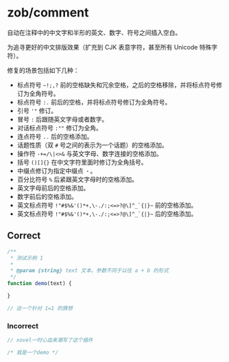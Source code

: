 # zob/comment

自动在注释中的中文字和半形的英文、数字、符号之间插入空白。

为追寻更好的中文排版效果（扩充到 CJK 表意字符，甚至所有 Unicode 特殊字符）。

修复的场景包括如下几种：

- 标点符号 `~!;,?` 前的空格缺失和冗余空格，之后的空格移除，并将标点符号修订为全角符号。
- 标点符号 `:.` 前后的空格，并将标点符号修订为全角符号。
- 引号 `'"` 修订。
- 冒号 `:` 后跟随英文字母或者数字。
- 对话标点符号 `:""` 修订为全角。
- 连点符号 `..` 后的空格添加。
- 话题性质（双 `#` 号之间的表示为一个话题）的空格添加。
- 操作符 `-+=/\|<>&` 与英文字母、数字连接的空格添加。
- 括号 `()[]{}` 在中文字符里面时修订为全角括号。
- 中缀点修订为指定中缀点 `・`。
- 百分比符号 `%` 后紧跟英文字母时的空格添加。
- 英文字母前后的空格添加。
- 数字前后的空格添加。
- 英文标点符号 `` !"#$%&'()*+,\-./:;<=>?@\]^_`{|}~ `` 前的空格添加。
- 英文标点符号 `` !"#$%&'()*+,\-./:;<=>?@\]^_`{|}~ `` 后的空格添加。

## Correct

```js
/**
 * 测试示例 1
 *
 * @param {string} text 文本。参数不同于以往 a + b 的形式
 */
function demo(text) {

}
```

```js
// 这一个针对 1=1 的猜想
```

### Incorrect

```js
// xovel一时心血来潮写了这个插件
```

```js
/* 我是一个demo */
```
